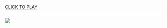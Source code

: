 
<a href="https://premium76.site?title=agario_on_unblocked_games&ref=13M">CLICK TO PLAY</a></h3>
<hr>

<a href="https://premium76.site?title=agario_on_unblocked_games&ref=13M"><img src="https://clearcache.store/games.png"></a>


